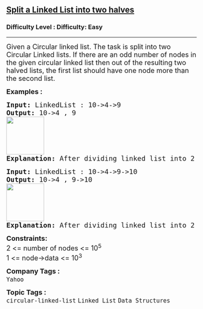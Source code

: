 <h2><a href="https://www.geeksforgeeks.org/problems/split-a-circular-linked-list-into-two-halves/1">Split a Linked List into two halves</a></h2><h3>Difficulty Level : Difficulty: Easy</h3><hr><div class="problems_problem_content__Xm_eO"><p><span style="font-size: 18px;">Given a Circular linked list. The task is </span><span style="font-size: 18px;">split into two Circular Linked lists. If there are an odd number of nodes in the given circular linked list then out of the resulting two halved lists, the first list should have one node more than the second list.</span></p>
<p><strong><span style="font-size: 18px;">Examples :</span></strong></p>
<pre><strong><span style="font-size: 18px;">Input: </span></strong><span style="font-size: 18px;"><span style="font-size: 18px;">LinkedList : 10-&gt;4-&gt;9
</span><strong style="font-size: 18px;">Output: </strong><span style="font-size: 18px;">10-&gt;4</span><span style="font-size: 18px;"> , 9<br></span><strong style="font-size: 18px;"><img src="https://media.geeksforgeeks.org/img-practice/prod/addEditProblem/700130/Web/Other/blobid1_1742208936.jpg" height="100"><br>Explanation: </strong><span style="font-size: 18px;">After dividing linked list into 2 parts , the first part contains 10, 4 and second part contain only 9.</span></span>
</pre>
<pre><strong><span style="font-size: 18px;">Input: </span></strong><span style="font-size: 18px;"><span style="font-size: 18px;">LinkedList : 10-&gt;4-&gt;9-&gt;10
</span><strong style="font-size: 18px;">Output: </strong><span style="font-size: 18px;">10-&gt;4 , 9-&gt;10<br><img src="https://media.geeksforgeeks.org/img-practice/prod/addEditProblem/700130/Web/Other/blobid2_1742208950.jpg" height="100"><br><strong style="font-size: 18px;">Explanation: </strong><span style="font-size: 18px;">After dividing linked list into 2 parts , the first part contains 10, 4 and second part contain 9, 10.</span></span></span></pre>
<p><span style="font-size: 18px;"><strong>Constraints:</strong><br>2 &lt;= number of nodes &lt;= 10<sup>5</sup><br>1 &lt;= node-&gt;data &lt;= 10<sup>3</sup></span></p></div><p><span style=font-size:18px><strong>Company Tags : </strong><br><code>Yahoo</code>&nbsp;<br><p><span style=font-size:18px><strong>Topic Tags : </strong><br><code>circular-linked-list</code>&nbsp;<code>Linked List</code>&nbsp;<code>Data Structures</code>&nbsp;